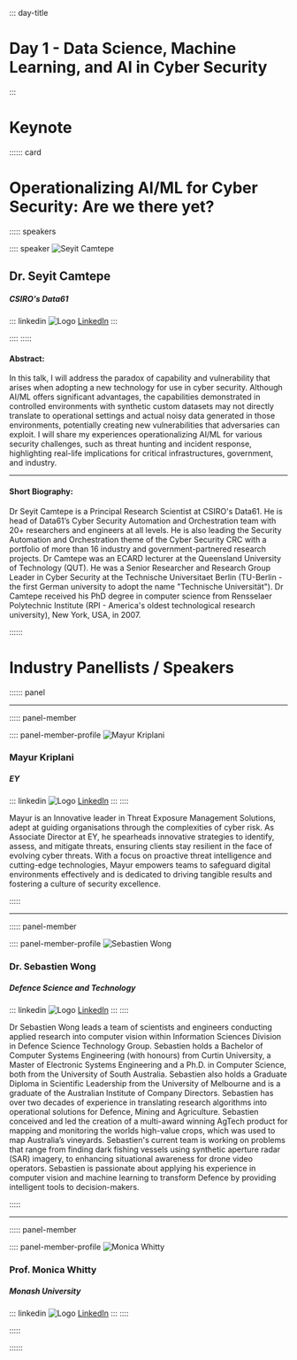 ::: day-title
# Day 1 - Data Science, Machine Learning, and AI in Cyber Security
:::


# Keynote
:::::: card


# Operationalizing AI/ML for Cyber Security: Are we there yet?

::::: speakers

:::: speaker
![Seyit Camtepe](./media/Speech/KeyNote/Seyit%20Camtepe.jpg)

## Dr. Seyit Camtepe

##### CSIRO's Data61

::: linkedin
![Logo](./media/LinkedIn.png) [LinkedIn](https://www.linkedin.com/in/camtepe/)
:::

::::
:::::

#### Abstract:

In this talk, I will address the paradox of capability and vulnerability that arises when adopting a new technology for use in cyber security. Although AI/ML offers significant advantages, the capabilities demonstrated in controlled environments with synthetic custom datasets may not directly translate to operational settings and actual noisy data generated in those environments, potentially creating new vulnerabilities that adversaries can exploit. I will share my experiences operationalizing AI/ML for various security challenges, such as threat hunting and incident response, highlighting real-life implications for critical infrastructures, government, and industry.

---

#### Short Biography:

Dr Seyit Camtepe is a Principal Research Scientist at CSIRO's Data61. He is head of Data61’s Cyber Security Automation and Orchestration team with 20+ researchers and engineers at all levels. He is also leading the Security Automation and Orchestration theme of the Cyber Security CRC with a portfolio of more than 16 industry and government-partnered research projects. Dr Camtepe was an ECARD lecturer at the Queensland University of Technology (QUT). He was a Senior Researcher and Research Group Leader in Cyber Security at the Technische Universitaet Berlin (TU-Berlin - the first German university to adopt the name "Technische Universität"). Dr Camtepe received his PhD degree in computer science from Rensselaer Polytechnic Institute (RPI - America's oldest technological research university), New York, USA, in 2007.


::::::

# Industry Panellists / Speakers
:::::: panel

---

::::: panel-member

:::: panel-member-profile
![Mayur Kriplani](./media/Speech/Panel/Mayur%20Kriplani.jpg)

### Mayur Kriplani

##### EY

::: linkedin
![Logo](./media/LinkedIn.png) [LinkedIn](https://www.linkedin.com/in/mayur-kriplani/)
:::
::::

Mayur is an Innovative leader in Threat Exposure Management Solutions, adept at guiding organisations through the complexities of cyber risk. As Associate Director at EY, he spearheads innovative strategies to identify, assess, and mitigate threats, ensuring clients stay resilient in the face of evolving cyber threats. With a focus on proactive threat intelligence and cutting-edge technologies, Mayur empowers teams to safeguard digital environments effectively and is dedicated to driving tangible results and fostering a culture of security excellence.


:::::

---

::::: panel-member

:::: panel-member-profile
![Sebastien Wong](./media/Speech/Panel/Sebastien%20Wong.jpg)

### Dr. Sebastien Wong

##### Defence Science and Technology

::: linkedin
![Logo](./media/LinkedIn.png) [LinkedIn](https://www.linkedin.com/in/sebastien-wong-5ba874109/)
:::
::::

Dr Sebastien Wong leads a team of scientists and engineers conducting applied research into computer vision within Information Sciences Division in Defence Science Technology Group. Sebastien holds a Bachelor of Computer Systems Engineering (with honours) from Curtin University, a Master of Electronic Systems Engineering and a Ph.D. in Computer Science, both from the University of South Australia. Sebastien also holds a Graduate Diploma in Scientific Leadership from the University of Melbourne and is a graduate of the Australian Institute of Company Directors. Sebastien has over two decades of experience in translating research algorithms into operational solutions for Defence, Mining and Agriculture. Sebastien conceived and led the creation of a multi-award winning AgTech product for mapping and monitoring the worlds high-value crops, which was used to map Australia’s vineyards. Sebastien's current team is working on problems that range from finding dark fishing vessels using synthetic aperture radar (SAR) imagery, to enhancing situational awareness for drone video operators. Sebastien is passionate about applying his experience in computer vision and machine learning to transform Defence by providing intelligent tools to decision-makers.


:::::

---

::::: panel-member

:::: panel-member-profile
![Monica Whitty]()

### Prof. Monica Whitty

##### Monash University

::: linkedin
![Logo](./media/LinkedIn.png) [LinkedIn](https://www.linkedin.com/in/monica-whitty-34383a90/)
:::
::::


:::::

::::::




